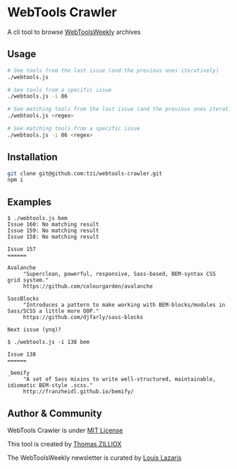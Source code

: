 WebTools Crawler
======

A cli tool to browse [WebToolsWeekly](http://webtoolsweekly.com/) archives


Usage
------

```sh
# See tools from the last issue (and the previous ones iteratively)
./webtools.js 

# See tools from a specific issue
./webtools.js -i 86

# See matching tools from the last issue (and the previous ones iteratively)
./webtools.js <regex>

# See matching tools from a specific issue
./webtools.js -i 86 <regex>
```


Installation
------

```sh
git clone git@github.com:tzi/webtools-crawler.git
npm i
```


Examples
------

```
$ ./webtools.js bem
Issue 160: No matching result
Issue 159: No matching result
Issue 158: No matching result

Issue 157
======

Avalanche
	 "Superclean, powerful, responsive, Sass-based, BEM-syntax CSS grid system."
	 https://github.com/colourgarden/avalanche

SassBlocks
	 "Introduces a pattern to make working with BEM-blocks/modules in Sass/SCSS a little more OOP."
	 https://github.com/djfarly/sass-blocks
	 
Next issue (ynq)?
```

```
$ ./webtools.js -i 138 bem

Issue 138
======

_bemify
	 "A set of Sass mixins to write well-structured, maintainable, idiomatic BEM-style .scss."
	 http://franzheidl.github.io/bemify/
```


Author & Community
--------

WebTools Crawler is under [MIT License](http://opensource.org/licenses/MIT)

This tool is created by [Thomas ZILLIOX](http://tzi.fr)

The WebToolsWeekly newsletter is curated by [Louis Lazaris](https://twitter.com/ImpressiveWebs)

